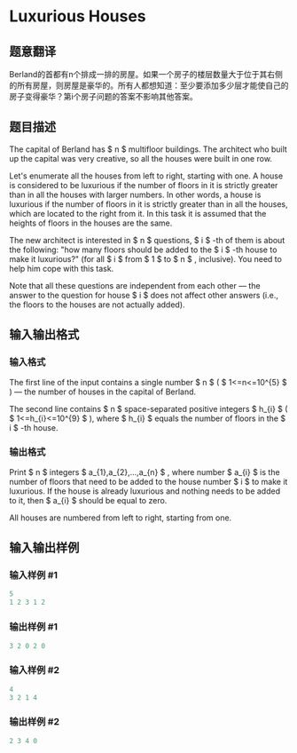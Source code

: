 # Luxurious Houses

## 题意翻译

Berland的首都有n个排成一排的房屋。如果一个房子的楼层数量大于位于其右侧的所有房屋，则房屋是豪华的。所有人都想知道：至少要添加多少层才能使自己的房子变得豪华？第i个房子问题的答案不影响其他答案。

## 题目描述

The capital of Berland has $ n $ multifloor buildings. The architect who built up the capital was very creative, so all the houses were built in one row.

Let's enumerate all the houses from left to right, starting with one. A house is considered to be luxurious if the number of floors in it is strictly greater than in all the houses with larger numbers. In other words, a house is luxurious if the number of floors in it is strictly greater than in all the houses, which are located to the right from it. In this task it is assumed that the heights of floors in the houses are the same.

The new architect is interested in $ n $ questions, $ i $ -th of them is about the following: "how many floors should be added to the $ i $ -th house to make it luxurious?" (for all $ i $ from $ 1 $ to $ n $ , inclusive). You need to help him cope with this task.

Note that all these questions are independent from each other — the answer to the question for house $ i $ does not affect other answers (i.e., the floors to the houses are not actually added).

## 输入输出格式

### 输入格式

The first line of the input contains a single number $ n $ ( $ 1<=n<=10^{5} $ ) — the number of houses in the capital of Berland.

The second line contains $ n $ space-separated positive integers $ h_{i} $ ( $ 1<=h_{i}<=10^{9} $ ), where $ h_{i} $ equals the number of floors in the $ i $ -th house.

### 输出格式

Print $ n $ integers $ a_{1},a_{2},...,a_{n} $ , where number $ a_{i} $ is the number of floors that need to be added to the house number $ i $ to make it luxurious. If the house is already luxurious and nothing needs to be added to it, then $ a_{i} $ should be equal to zero.

All houses are numbered from left to right, starting from one.

## 输入输出样例

### 输入样例 #1

```cpp
5
1 2 3 1 2

```
### 输出样例 #1

```cpp
3 2 0 2 0 
```


### 输入样例 #2

```cpp
4
3 2 1 4

```
### 输出样例 #2

```cpp
2 3 4 0 
```


